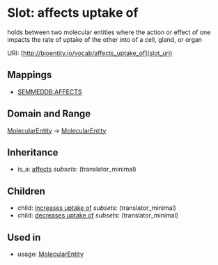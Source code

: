 # Slot: affects uptake of


holds between two molecular entities where the action or effect of one impacts the rate of uptake of the other into of a cell, gland, or organ

URI: [http://bioentity.io/vocab/affects_uptake_of](slot_uri)
## Mappings

 * [SEMMEDDB:AFFECTS](http://purl.obolibrary.org/obo/SEMMEDDB_AFFECTS)
## Domain and Range

[MolecularEntity](MolecularEntity.md) -> [MolecularEntity](MolecularEntity.md)
## Inheritance

 *  is_a: [affects](affects.md) *subsets*: (translator_minimal)
## Children

 *  child: [increases uptake of](increases_uptake_of.md) *subsets*: (translator_minimal)
 *  child: [decreases uptake of](decreases_uptake_of.md) *subsets*: (translator_minimal)
## Used in

 *  usage: [MolecularEntity](MolecularEntity.md)

